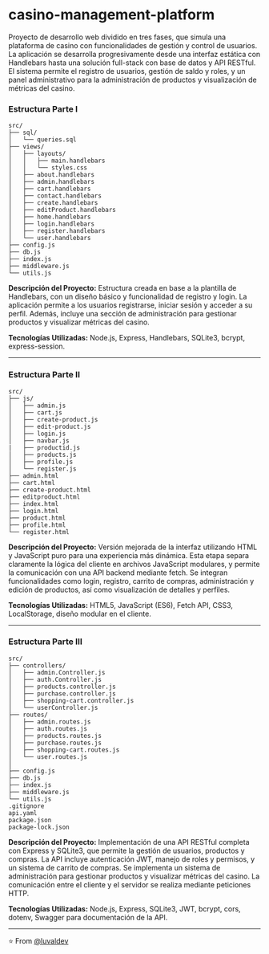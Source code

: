 # casino-management-platform
Proyecto de desarrollo web dividido en tres fases, que simula una plataforma de casino con funcionalidades de gestión y control de usuarios. La aplicación se desarrolla progresivamente desde una interfaz estática con Handlebars hasta una solución full-stack con base de datos y API RESTful. El sistema permite el registro de usuarios, gestión de saldo y roles, y un panel administrativo para la administración de productos y visualización de métricas del casino.


### Estructura Parte I
```plaintext
src/
├── sql/
│   └── queries.sql
├── views/
│   ├── layouts/
│   │   ├── main.handlebars
│   │   └── styles.css
│   ├── about.handlebars
│   ├── admin.handlebars
│   ├── cart.handlebars
│   ├── contact.handlebars
│   ├── create.handlebars
│   ├── editProduct.handlebars
│   ├── home.handlebars
│   ├── login.handlebars
│   ├── register.handlebars
│   └── user.handlebars
├── config.js
├── db.js
├── index.js
├── middleware.js
└── utils.js
```

**Descripción del Proyecto:** Estructura creada en base a la plantilla de Handlebars, con un diseño básico y funcionalidad de registro y login. La aplicación permite a los usuarios registrarse, iniciar sesión y acceder a su perfil. Además, incluye una sección de administración para gestionar productos y visualizar métricas del casino.

**Tecnologías Utilizadas:** Node.js, Express, Handlebars, SQLite3, bcrypt, express-session.

---

### Estructura Parte II
```plaintext
src/
├── js/
│   ├── admin.js
│   ├── cart.js
│   ├── create-product.js
│   ├── edit-product.js
│   ├── login.js
│   ├── navbar.js
|   ├── productid.js
│   ├── products.js
│   ├── profile.js
│   └── register.js
├── admin.html
├── cart.html
├── create-product.html
├── editproduct.html
├── index.html
├── login.html
├── product.html
├── profile.html
└── register.html
```

**Descripción del Proyecto:** Versión mejorada de la interfaz utilizando HTML y JavaScript puro para una experiencia más dinámica. Esta etapa separa claramente la lógica del cliente en archivos JavaScript modulares, y permite la comunicación con una API backend mediante fetch. Se integran funcionalidades como login, registro, carrito de compras, administración y edición de productos, así como visualización de detalles y perfiles.

**Tecnologías Utilizadas:** HTML5, JavaScript (ES6), Fetch API, CSS3, LocalStorage, diseño modular en el cliente.

---

### Estructura Parte III
```plaintext
src/
├── controllers/
│   ├── admin.Controller.js
│   ├── auth.Controller.js
│   ├── products.controller.js
│   ├── purchase.controller.js
│   ├── shopping-cart.controller.js
│   └── userController.js
├── routes/
│   ├── admin.routes.js
│   ├── auth.routes.js
│   ├── products.routes.js
│   ├── purchase.routes.js
│   ├── shopping-cart.routes.js
│   └── user.routes.js
│
├── config.js
├── db.js
├── index.js
├── middleware.js
└── utils.js
.gitignore
api.yaml
package.json
package-lock.json
```

**Descripción del Proyecto:** Implementación de una API RESTful completa con Express y SQLite3, que permite la gestión de usuarios, productos y compras. La API incluye autenticación JWT, manejo de roles y permisos, y un sistema de carrito de compras. Se implementa un sistema de administración para gestionar productos y visualizar métricas del casino. La comunicación entre el cliente y el servidor se realiza mediante peticiones HTTP. 

**Tecnologías Utilizadas:** Node.js, Express, SQLite3, JWT, bcrypt, cors, dotenv, Swagger para documentación de la API.

---

⭐️ From [@luvaldev](https://github.com/luvaldev)